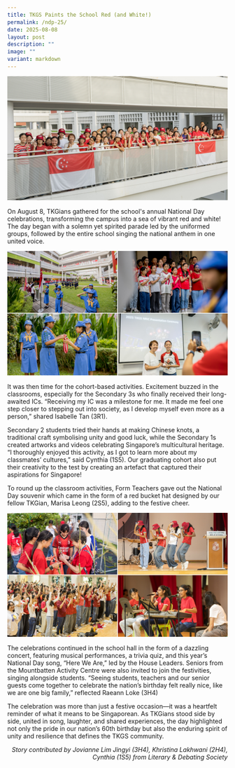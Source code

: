 ```yaml
---
title: TKGS Paints the School Red (and White!)
permalink: /ndp-25/
date: 2025-08-08
layout: post
description: ""
image: ""
variant: markdown
---
```

<img src="/images/Sparkling_Moment/2025/NDP_Hero.png">
<p>On August 8, TKGians gathered for the school's annual National Day celebrations, transforming the campus into a sea of vibrant red and white! The day began with a solemn yet spirited parade led by the uniformed groups, followed by the entire school singing the national anthem in one united voice.</p>
<img src="/images/Sparkling_Moment/2025/NDP_1.png">
<p>It was then time for the cohort-based activities. Excitement buzzed in the classrooms, especially for the Secondary 3s who finally received their long-awaited ICs. “Receiving my IC was a milestone for me. It made me feel one step closer to stepping out into society, as I develop myself even more as a person,” shared Isabelle Tan (3R1).</p> 

<p>Secondary 2 students tried their hands at making Chinese knots, a traditional craft symbolising unity and good luck, while the Secondary 1s created artworks and videos celebrating Singapore’s multicultural heritage. “I thoroughly enjoyed this activity, as I got to learn more about my classmates’ cultures,” said Cynthia (1S5). Our graduating cohort also put their creativity to the test by creating an artefact that captured their aspirations for Singapore!</p>

<p>To round up the classroom activities, Form Teachers gave out the National Day souvenir which came in the form of a red bucket hat designed by our fellow TKGian, Marisa Leong (2S5), adding to the festive cheer.</p>
<img src="/images/Sparkling_Moment/2025/NDP_2.png">
<p>The celebrations continued in the school hall in the form of a dazzling concert, featuring musical performances, a trivia quiz, and this year’s National Day song, “Here We Are,” led by the House Leaders. Seniors from the Mountbatten Activity Centre were also invited to join the festivities, singing alongside students. “Seeing students, teachers and our senior guests come together to celebrate the nation’s birthday felt really nice, like we are one big family,” reflected Raeann Loke (3H4)</p>

<p>The celebration was more than just a festive occasion—it was a heartfelt reminder of what it means to be Singaporean. As TKGians stood side by side, united in song, laughter, and shared experiences, the day highlighted not only the pride in our nation’s 60th birthday but also the enduring spirit of unity and resilience that defines the TKGS community.</p>

<p align="right"><i>Story contributed by Jovianne Lim Jingyi (3H4), Khristina Lakhwani (2H4), Cynthia (1S5) from Literary &amp; Debating Society</i> </p>